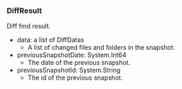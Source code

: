 ### DiffResult
Diff fmd result.

- data: a list of DiffDatas
  - A list of changed files and folders in the snapshot.
- previousSnapshotDate: System.Int64
  - The date of the previous snapshot.
- previousSnapshotId: System.String
  - The id of the previous snapshot.
